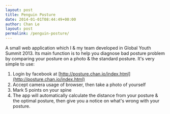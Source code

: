 ```yaml
---
layout: post
title: Penguin Posture
date: 2014-01-01T08:44:49+00:00
author: Chan Le
layout: post
permalink: /penguin-posture/
---
```

A small web application which I & my team developed in Global Youth Summit 2013\. Its main function is to help you diagnose bad posture problem by comparing your posture on a photo & the standard posture. It's very simple to use:

1.  Login by facebook at [http://posture.chan.io/index.html](http://posture.chan.io/index.html)
2.  Accept camera usage of browser, then take a photo of yourself
3.  Mark 5 points on your spine
4.  The app will automatically calculate the distance from your posture & the optimal posture, then give you a notice on what's wrong with your posture.
